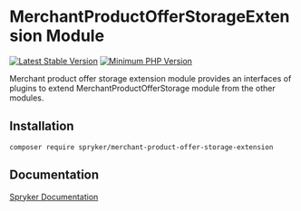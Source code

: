 # MerchantProductOfferStorageExtension Module
[![Latest Stable Version](https://poser.pugx.org/spryker/merchant-product-offer-storage-extension/v/stable.svg)](https://packagist.org/packages/spryker/merchant-product-offer-storage-extension)
[![Minimum PHP Version](https://img.shields.io/badge/php-%3E%3D%208.2-8892BF.svg)](https://php.net/)

Merchant product offer storage extension module provides an interfaces of plugins to extend MerchantProductOfferStorage module from the other modules.

## Installation

```
composer require spryker/merchant-product-offer-storage-extension
```

## Documentation

[Spryker Documentation](https://docs.spryker.com)
